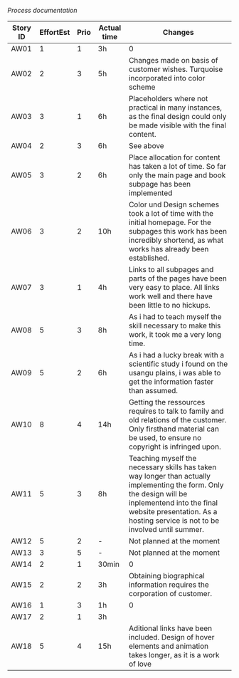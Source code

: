 *Process documentation*

| Story ID | EffortEst | Prio | Actual time     | Changes                                                                                                      |
|----------|-----------|------|-----------------|--------------------------------------------------------------------------------------------------------------|
| AW01     | 1         | 1    | 3h              | 0                                                                                                            |
| AW02     | 2         | 3    | 5h              | Changes made on basis of customer wishes. Turquoise incorporated into color scheme                           |
| AW03     | 3         | 1    | 6h              | Placeholders where not practical in many instances, as the final design could only be made visible with the final content. |
| AW04     | 2         | 3    | 6h              | See above                                                                                                    |
| AW05     | 3         | 2    | 6h     | Place allocation for content has taken a lot of time. So far only the main page and book subpage has been implemented |
| AW06     | 3         | 2    | 10h             | Color und Design schemes took a lot of time with the initial homepage. For the subpages this work has been incredibly shortend, as what works has already been established. |
| AW07     | 3         | 1    | 4h   | Links to all subpages and parts of the pages have been very easy to place. All links work well and there have been little to no hickups. |
| AW08     | 5         | 3    | 8h    | As i had to teach myself the skill necessary to make this work, it took me a very long time.                  |
| AW09     | 5         | 2    | 6h              | As i had a lucky break with a scientific study i found on the usangu plains, i was able to get the information faster than assumed. |
| AW10     | 8         | 4    | 14h   | Getting the ressources requires to talk to family and old relations of the customer. Only firsthand material can be used, to ensure no copyright is infringed upon. |
| AW11     | 5         | 3    | 8h              | Teaching myself the necessary skills has taken way longer than actually implementing the form. Only the design will be inplementend into the final website presentation. As a hosting service is not to be involved until summer. |
| AW12     | 5         | 2    | -               | Not planned at the moment                                                                                     |
| AW13     | 3         | 5    | -               | Not planned at the moment                                                                                     |
| AW14     | 2         | 1    | 30min           | 0                                                                                                            |
| AW15     | 2         | 2    | 3h | Obtaining biographical information requires the corporation of customer.                                      |
| AW16     | 1         | 3    | 1h              | 0                                                                                                            |
| AW17     | 2         | 1    | 3h        |                                                                                                              |
| AW18     | 5         | 4    | 15h   | Aditional links have been included. Design of hover elements and animation takes longer, as it is a work of love |
